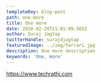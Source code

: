 ```yaml
---
templateKey: blog-post
path: one-more
title: One more
date: 2018-02-28T21:01:09.565Z
author: Suraj Jagtap
twitterHandle: surajdjagtap
featuredImage: ../img/ferrari.jpg
description: One more description
keywords: 'One, more'
---
```

https://www.techrathi.com
